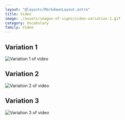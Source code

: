```yaml
---
layout: "@layouts/MarkdownLayout.astro"
title: Video
image: ./assets/images-of-signs/video-variation-1.gif
category: Vocabulary
family: Video
---
```


## Variation 1

![Variation 1 of video](@signs/video-variation-1.gif)

## Variation 2

![Variation 2 of video](@signs/video-variation-2.gif)

## Variation 3

![Variation 3 of video](@signs/video-variation-3.gif)
